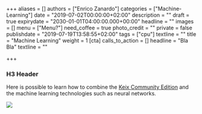 +++
aliases = []
authors = ["Enrico Zanardo"]
categories = ["Machine-Learning"]
date = "2019-07-02T00:00:00+02:00"
description = ""
draft = true
expirydate = "2030-01-01T04:00:00.000+00:00"
headline = ""
images = []
menu = ["Menu?"]
need_coffee = true
photo_credit = ""
private = false
publishdate = "2019-07-19T13:58:55+02:00"
tags = ["cpu"]
textline = ""
title = "Machine Learning"
weight = 1
[cta]
calls_to_action = []
headline = "Bla Bla"
textline = ""

+++
### H3 Header

Here is possible to learn how to combine the [Keix Community Edition](http://keix.com) and the machine learning technologies such as neural networks.

![](/uploads/kall.png)

 